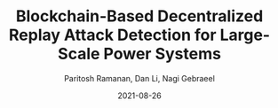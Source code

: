 ---
title: "Blockchain-Based Decentralized Replay Attack Detection for Large-Scale Power Systems"
author: Paritosh Ramanan, Dan Li, Nagi Gebraeel
collection: publications
pdf: /files/dpgat.pdf
date: 2021-08-26
permalink: https://ieeexplore.ieee.org/abstract/document/9523726/
venue: 'IEEE Transactions on Systems, Man and Cybernetics: Systems'
---